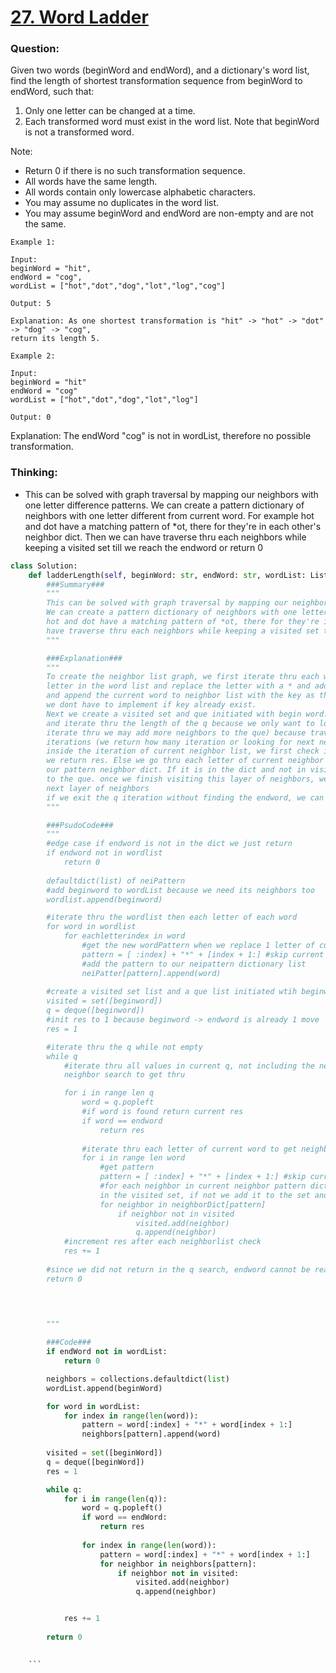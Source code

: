 # [27. Word Ladder](https://leetcode.com/problems/word-ladder/description/)
### Question:
Given two words (beginWord and endWord), and a dictionary's word list, find the length of shortest transformation sequence from beginWord to endWord, such that:
1. Only one letter can be changed at a time.
2. Each transformed word must exist in the word list. Note that beginWord is not a transformed word.

Note:
* Return 0 if there is no such transformation sequence.
* All words have the same length.
* All words contain only lowercase alphabetic characters.
* You may assume no duplicates in the word list.
* You may assume beginWord and endWord are non-empty and are not the same.

```
Example 1:

Input:
beginWord = "hit",
endWord = "cog",
wordList = ["hot","dot","dog","lot","log","cog"]

Output: 5

Explanation: As one shortest transformation is "hit" -> "hot" -> "dot" -> "dog" -> "cog",
return its length 5.

Example 2:

Input:
beginWord = "hit"
endWord = "cog"
wordList = ["hot","dot","dog","lot","log"]

Output: 0
```
Explanation: The endWord "cog" is not in wordList, therefore no possible transformation.

### Thinking:
* This can be solved with graph traversal by mapping our neighbors with one letter difference patterns. 
        We can create a pattern dictionary of neighbors with one letter different from current word. For example
        hot and dot have a matching pattern of *ot, there for they're in each other's neighbor dict. Then we can
        have traverse thru each neighbors while keeping a visited set till we reach the endword or return 0

```python
class Solution:
    def ladderLength(self, beginWord: str, endWord: str, wordList: List[str]) -> int:
        ###Summary###
        """
        This can be solved with graph traversal by mapping our neighbors with one letter difference patterns. 
        We can create a pattern dictionary of neighbors with one letter different from current word. For example
        hot and dot have a matching pattern of *ot, there for they're in each other's neighbor dict. Then we can
        have traverse thru each neighbors while keeping a visited set till we reach the endword or return 0
        """

        ###Explanation###
        """
        To create the neighbor list graph, we first iterate thru each word in the wordlist, then we iterate thru each 
        letter in the word list and replace the letter with a * and add the new pattern word as a key in our dictionary
        and append the current word to neighbor list with the key as the new pattern word, use a default key dict so
        we dont have to implement if key already exist.
        Next we create a visited set and que initiated with begin word. we iterate thru the q while its not empty
        and iterate thru the length of the q because we only want to look thru the current que of neighbors (as we 
        iterate thru we may add more neighbors to the que) because traversing to the neighbor of neighbor is two 
        iterations (we return how many iteration or looking for next neighbor we went thru).
        inside the iteration of current neighbor list, we first check if current neighbor is equal to beginword, if so 
        we return res. Else we go thru each letter of current neighbor and replace the letter with * to match with 
        our pattern neighbor dict. If it is in the dict and not in visited, we add the current neighbor to visited and
        to the que. once we finish visiting this layer of neighbors, we increase res by 1 because we are visiting the
        next layer of neighbors
        if we exit the q iteration without finding the endword, we can return 0 because it is not reachable
        """

        ###PsudoCode###
        """
        #edge case if endword is not in the dict we just return
        if endword not in wordlist
            return 0
        
        defaultdict(list) of neiPattern
        #add beginword to wordList because we need its neighbors too
        wordlist.append(beginword)

        #iterate thru the wordlist then each letter of each word
        for word in wordlist
            for eachletterindex in word
                #get the new wordPattern when we replace 1 letter of current word
                pattern = [ :index] + "*" + [index + 1:] #skip current index
                #add the pattern to our neipattern dictionary list
                neiPatter[pattern].append(word)
        
        #create a visited set list and a que list initiated wtih beginword
        visited = set([beginword])
        q = deque([beginword])
        #init res to 1 because beginword -> endword is already 1 move
        res = 1

        #iterate thru the q while not empty
        while q
            #iterate thru all values in current q, not including the next neighbors because they take 1 additional
            neighbor search to get thru

            for i in range len q
                word = q.popleft
                #if word is found return current res
                if word == endword
                    return res
                
                #iterate thru each letter of current word to get neighbor patterns to match with our dictionary
                for i in range len word
                    #get pattern
                    pattern = [ :index] + "*" + [index + 1:] #skip current index
                    #for each neighbor in current neighbor pattern dictionary list, we check if it is
                    in the visited set, if not we add it to the set and current q
                    for neighbor in neighborDict[pattern]
                        if neighbor not in visited
                            visited.add(neighbor)
                            q.append(neighbor)
            #increment res after each neighborlist check
            res += 1
        
        #since we did not return in the q search, endword cannot be reach so we return 0
        return 0

        

                
        """

        ###Code###
        if endWord not in wordList:
            return 0

        neighbors = collections.defaultdict(list)
        wordList.append(beginWord)

        for word in wordList:
            for index in range(len(word)):
                pattern = word[:index] + "*" + word[index + 1:]
                neighbors[pattern].append(word) 
        
        visited = set([beginWord])
        q = deque([beginWord])
        res = 1

        while q:
            for i in range(len(q)):
                word = q.popleft()
                if word == endWord:
                    return res
                
                for index in range(len(word)):
                    pattern = word[:index] + "*" + word[index + 1:]
                    for neighbor in neighbors[pattern]:
                        if neighbor not in visited:
                            visited.add(neighbor)
                            q.append(neighbor)


            res += 1
        
        return 0

        
	```
